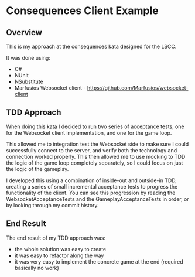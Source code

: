 # Consequences Client Example
## Overview
This is my approach at the consequences kata designed for the LSCC.

It was done using:
- C#
- NUnit
- NSubstitute
- Marfusios Websocket client - https://github.com/Marfusios/websocket-client

## TDD Approach
When doing this kata I decided to run two series of acceptance tests, one for the Websocket client implementation, and one for the game loop.

This allowed me to integration test the Websocket side to make sure I could successfully connect to the server, and verify both the technology and connection worked properly.
This then allowed me to use mocking to TDD the logic of the game loop completely separately, so I could focus on just the logic of the gameplay.

I developed this using a combination of inside-out and outside-in TDD, creating a series of small incremental acceptance tests to progress the functionality of the client.
You can see this progression by reading the WebsocketAcceptanceTests and the GameplayAcceptanceTests in order, or by looking through my commit history.

## End Result
The end result of my TDD approach was:
- the whole solution was easy to create
- it was easy to refactor along the way
- it was very easy to implement the concrete game at the end (required basically no work)
